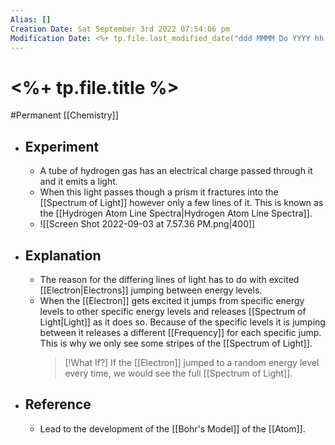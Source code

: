 ```yaml
---
Alias: []
Creation Date: Sat September 3rd 2022 07:54:06 pm 
Modification Date: <%+ tp.file.last_modified_date("ddd MMMM Do YYYY hh:mm:ss a") %>
---
```

# <%+ tp.file.title %>
#Permanent [[Chemistry]]

- ## Experiment
	- A tube of hydrogen gas has an electrical charge passed through it and it emits a light. 
	- When this light passes though a prism it fractures into the [[Spectrum of Light]] however only a few lines of it. This is known as the [[Hydrogen Atom Line Spectra|Hydrogen Atom Line Spectra]].
	- ![[Screen Shot 2022-09-03 at 7.57.36 PM.png|400]]
- ## Explanation
	- The reason for the differing lines of light has to do with excited [[Electron|Electrons]] jumping between energy levels.
	- When the [[Electron]] gets excited it jumps from specific energy levels to other specific energy levels and releases [[Spectrum of Light|Light]] as it does so. Because of the specific levels it is jumping between it releases a different [[Frequency]] for each specific jump. This is why we only see some stripes of the [[Spectrum of Light]].
	  > [!What If?]
	  > If the [[Electron]] jumped to a random energy level every time, we would see the full [[Spectrum of Light]].
- ## Reference
	- Lead to the development of the [[Bohr's Model]] of the [[Atom]].